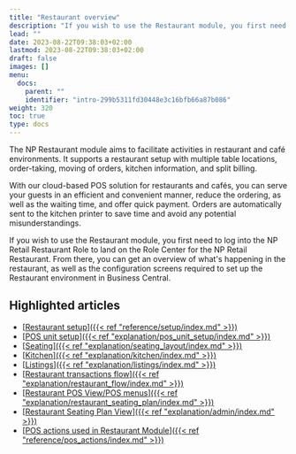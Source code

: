 ```yaml
---
title: "Restaurant overview"
description: "If you wish to use the Restaurant module, you first need to log into the NP Retail Restaurant Role to be able to land on the Role Center for the NP Retail Restaurant."
lead: ""
date: 2023-08-22T09:38:03+02:00
lastmod: 2023-08-22T09:38:03+02:00
draft: false
images: []
menu:
  docs:
    parent: ""
    identifier: "intro-299b5311fd30448e3c16bfb66a87b086"
weight: 320
toc: true
type: docs
---
```


The NP Restaurant module aims to facilitate activities in restaurant and café environments. It supports a restaurant setup with multiple table locations, order-taking, moving of orders, kitchen information, and split billing.

With our cloud-based POS solution for restaurants and cafés, you can serve your guests in an efficient and convenient manner, reduce the ordering, as well as the waiting time, and offer quick payment. Orders are automatically sent to the kitchen printer to save time and avoid any potential misunderstandings.

If you wish to use the Restaurant module, you first need to log into the NP Retail Restaurant Role to land on the Role Center for the NP Retail Restaurant. From there, you can get an overview of what's happening in the restaurant, as well as the configuration screens required to set up the Restaurant environment in Business Central. 

## Highlighted articles

- [<ins>Restaurant setup<ins>]({{< ref "reference/setup/index.md" >}})
- [<ins>POS unit setup<ins>]({{< ref "explanation/pos_unit_setup/index.md" >}})
- [<ins>Seating<ins>]({{< ref "explanation/seating_layout/index.md" >}})
- [<ins>Kitchen<ins>]({{< ref "explanation/kitchen/index.md" >}})
- [<ins>Listings<ins>]({{< ref "explanation/listings/index.md" >}})
- [<ins>Restaurant transactions flow<ins>]({{< ref "explanation/restaurant_flow/index.md" >}})
- [<ins>Restaurant POS View/POS menus<ins>]({{< ref "explanation/restaurant_seating_plan/index.md" >}})
- [<ins>Restaurant Seating Plan View<ins>]({{< ref "explanation/admin/index.md" >}})
- [<ins>POS actions used in Restaurant Module<ins>]({{< ref "reference/pos_actions/index.md" >}})